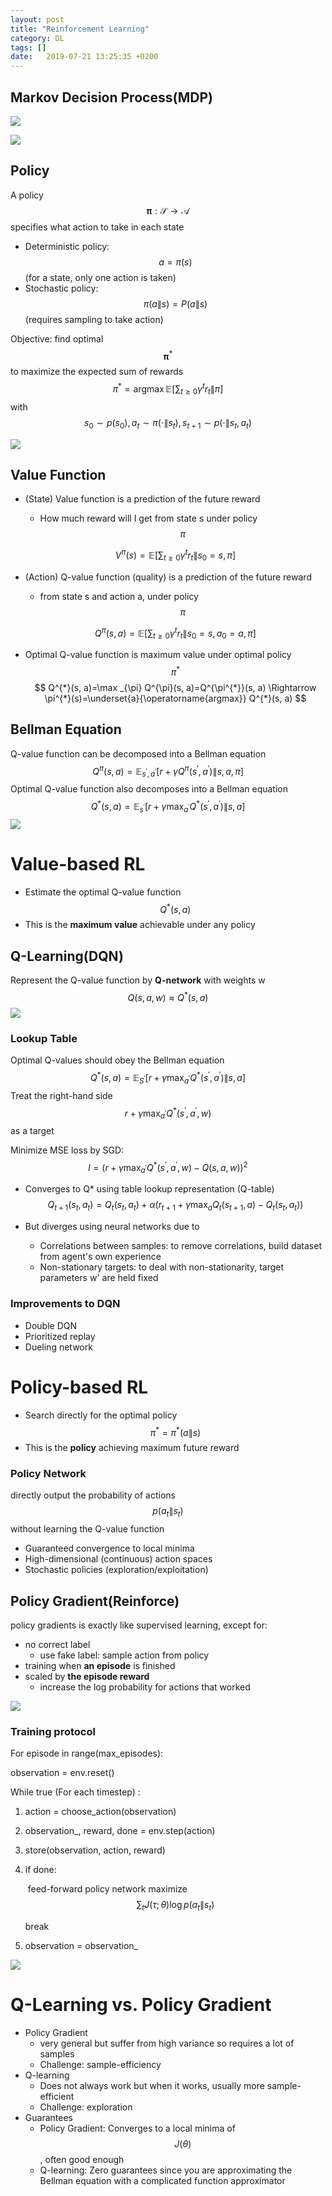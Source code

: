 ```yaml
---
layout: post
title: "Reinforcement Learning"
category: DL
tags: []
date:   2019-07-21 13:25:35 +0200
---
```


## Markov Decision Process(MDP)

![](https://strongman1995.github.io/assets/images/2019-07-21-RL/1.png)

![](https://strongman1995.github.io/assets/images/2019-07-21-RL/2.png)

## Policy

A policy $$\boldsymbol{\pi} : \mathcal{S} \rightarrow \mathcal{A}$$ specifies what action to take in each state

- Deterministic policy: $$a=\pi(s)$$ (for a state, only one action is taken)
- Stochastic policy: $$\pi(a \| s)=P(a \| s)$$ (requires sampling to take action)

Objective: find optimal $$\boldsymbol{\pi}^{*}$$ to maximize the expected sum of rewards
$$
\pi^{*}=\operatorname{argmax} \mathbb{E}\left[\sum_{t \geq 0} \gamma^{t} r_{t} \| \pi\right]
$$
with $$s_{0} \sim p\left(s_{0}\right), a_{t} \sim \pi\left(\cdot \| s_{t}\right), s_{t+1} \sim p\left(\cdot \| s_{t}, a_{t}\right)$$

![](https://strongman1995.github.io/assets/images/2019-07-21-RL/3.png)

## Value Function

- (State) Value function is a prediction of the future reward

  - How much reward will I get from state s under policy $$\pi$$

  $$
  V^{\pi}(s)=\mathbb{E}\left[\sum_{t \geq 0} \gamma^{t} r_{t} \| s_{0}=s, \pi\right]
  $$

- (Action) Q-value function (quality) is a prediction of the future reward

  - from state s and action a, under policy $$\pi$$

  $$
  Q^{\pi}(s, a)=\mathbb{E}\left[\sum_{t \geq 0} \gamma^{t} r_{t} \| s_{0}=s, a_{0}=a, \pi\right]
  $$

- Optimal Q-value function is maximum value under optimal policy $$\pi^*$$
  $$
  Q^{*}(s, a)=\max _{\pi} Q^{\pi}(s, a)=Q^{\pi^{*}}(s, a) \Rightarrow \pi^{*}(s)=\underset{a}{\operatorname{argmax}} Q^{*}(s, a)
  $$

## Bellman Equation

Q-value function can be decomposed into a Bellman equation
$$
Q^{\pi}(s, a)=\mathbb{E}_{s^{\prime}, a^{\prime}}\left[r+\gamma Q^{\pi}\left(s^{\prime}, a^{\prime}\right) \| s, a, \pi\right]
$$
Optimal Q-value function also decomposes into a Bellman equation
$$
Q^{*}(s, a)=\mathbb{E}_{s^{\prime}}\left[r+\gamma \max _{a^{\prime}} Q^{*}\left(s^{\prime}, a^{\prime}\right) \| s, a\right]
$$
![](https://strongman1995.github.io/assets/images/2019-07-21-RL/4.png)

# Value-based RL

- Estimate the optimal Q-value function $$Q^{*}(s, a)$$
- This is the **maximum value** achievable under any policy

## Q-Learning(DQN)

Represent the Q-value function by **Q-network** with weights w
$$
Q(s, a, w) \approx Q^{*}(s, a)
$$
![](https://strongman1995.github.io/assets/images/2019-07-21-RL/5.png)

### Lookup Table

Optimal Q-values should obey the Bellman equation
$$
Q^{*}(s, a)=\mathbb{E}_{S^{\prime}}\left[r+\gamma \max _{a^{\prime}} Q^{*}\left(s^{\prime}, a^{\prime}\right) \| s, a\right]
$$
Treat the right-hand side $$r+\gamma \max _{a^{\prime}} Q^{*}\left(s^{\prime}, a^{\prime}, w\right)$$ as a target

Minimize MSE loss by SGD:
$$
l=\left(r+\gamma \max _{a^{\prime}} Q^{*}\left(s^{\prime}, a^{\prime}, w\right)-Q(s, a, w)\right)^{2}
$$

- Converges to Q* using table lookup representation (Q-table)
  $$
  Q_{t+1}(s_t, a_t)=Q_{t}\left(s_{t}, a_{t}\right)+\alpha\left(r_{t+1}+\gamma \max _{a} Q_{t}\left(s_{t+1}, a\right)-Q_{t}\left(s_{t}, a_{t}\right)\right)
  $$

- But diverges using neural networks due to
  - Correlations between samples: to remove correlations, build dataset from agent's own experience
  - Non-stationary targets: to deal with non-stationarity, target parameters w' are held fixed

### Improvements to DQN

- Double DQN
- Prioritized replay
- Dueling network

# Policy-based RL

- Search directly for the optimal policy $$\pi^{*}=\pi^{*}(a \| s)$$
- This is the **policy** achieving maximum future reward

### Policy Network

directly output the probability of actions $$p\left(a_{t} \| s_{t}\right)$$ without learning the Q-value function

- Guaranteed convergence to local minima
- High-dimensional (continuous) action spaces
- Stochastic policies (exploration/exploitation)

## Policy Gradient(Reinforce)

policy gradients is exactly like supervised learning, except for:

- no correct label
  - use fake label: sample action from policy
- training when **an episode** is finished
- scaled by **the episode reward**
  - increase the log probability for actions that worked

![](https://strongman1995.github.io/assets/images/2019-07-21-RL/6.png)

### Training protocol

For episode in range(max_episodes):

observation = env.reset()

While true (For each timestep) :

1. action = choose_action(observation)

2. observation_, reward, done = env.step(action)

3. store(observation, action, reward)

4. if done:

   ​	feed-forward policy network maximize $$\sum_{t} J(\tau ; \theta) \log p\left(a_{t} \| s_{t}\right)$$

   break

5. observation = observation_

![](https://strongman1995.github.io/assets/images/2019-07-21-RL/7.png)

# Q-Learning vs. Policy Gradient

- Policy Gradient
  - very general but suffer from high variance so requires a lot of samples
  - Challenge: sample-efficiency
- Q-learning
  - Does not always work but when it works, usually more sample-efficient
  - Challenge: exploration
- Guarantees
  - Policy Gradient: Converges to a local minima of $$J(\theta)$$, often good enough
  - Q-learning: Zero guarantees since you are approximating the Bellman equation with a complicated function approximator